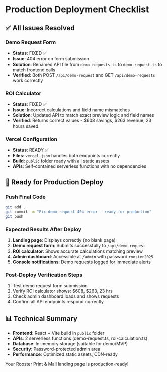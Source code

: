 # Production Deployment Checklist

## ✅ All Issues Resolved

### Demo Request Form
- **Status**: FIXED ✅
- **Issue**: 404 error on form submission 
- **Solution**: Renamed API file from `demo-requests.ts` to `demo-request.ts` to match frontend calls
- **Verified**: Both POST `/api/demo-request` and GET `/api/demo-requests` work correctly

### ROI Calculator  
- **Status**: FIXED ✅
- **Issue**: Incorrect calculations and field name mismatches
- **Solution**: Updated API to match exact preview logic and field names
- **Verified**: Returns correct values - $608 savings, $263 revenue, 23 hours saved

### Vercel Configuration
- **Status**: READY ✅
- **Files**: `vercel.json` handles both endpoints correctly
- **Build**: `public` folder ready with all static assets
- **APIs**: Self-contained serverless functions with no dependencies

## 🚀 Ready for Production Deploy

### Push Final Code
```bash
git add .
git commit -m "Fix demo request 404 error - ready for production"
git push
```

### Expected Results After Deploy
1. **Landing page**: Displays correctly (no blank page)
2. **Demo request form**: Submits successfully to `/api/demo-request`
3. **ROI calculator**: Shows accurate calculations matching preview
4. **Admin dashboard**: Accessible at `/admin` with password `rooster2025`
5. **Console notifications**: Demo requests logged for immediate alerts

### Post-Deploy Verification Steps
1. Test demo request form submission
2. Verify ROI calculator shows: $608, $263, 23 hrs
3. Check admin dashboard loads and shows requests
4. Confirm all API endpoints respond correctly

## 📊 Technical Summary
- **Frontend**: React + Vite build in `public` folder
- **APIs**: 2 serverless functions (demo-request.ts, roi-calculation.ts)
- **Database**: In-memory storage (suitable for demo/MVP)
- **Security**: Password-protected admin area
- **Performance**: Optimized static assets, CDN-ready

Your Rooster Print & Mail landing page is production-ready!